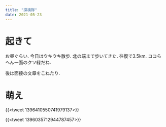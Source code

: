 ```yaml
---
title: "探検隊"
date: 2021-05-23
---
```


# 起きて
お昼ぐらい. 今日はウキウキ散歩. 北の端まで歩いてきた. 往復で3.5km. ココらへん一面のクソ緑だね.

後は面接の文章をこねたり.
# 萌え

{{<tweet 1396410550741979137>}}

{{<tweet 1396035712944787457>}}